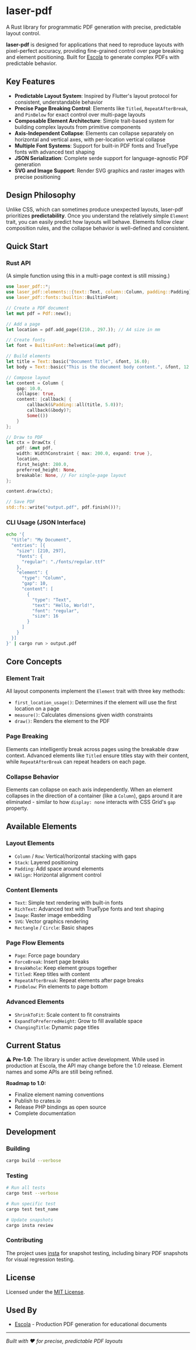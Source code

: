 # laser-pdf

A Rust library for programmatic PDF generation with precise, predictable layout control.

**laser-pdf** is designed for applications that need to reproduce layouts with pixel-perfect accuracy, providing fine-grained control over page breaking and element positioning. Built for [Escola](https://www.escola.ch) to generate complex PDFs with predictable behavior.

## Key Features

- **Predictable Layout System**: Inspired by Flutter's layout protocol for consistent, understandable behavior
- **Precise Page Breaking Control**: Elements like `Titled`, `RepeatAfterBreak`, and `PinBelow` for exact control over multi-page layouts  
- **Composable Element Architecture**: Simple trait-based system for building complex layouts from primitive components
- **Axis-Independent Collapse**: Elements can collapse separately on horizontal and vertical axes, with per-location vertical collapse
- **Multiple Font Systems**: Support for built-in PDF fonts and TrueType fonts with advanced text shaping
- **JSON Serialization**: Complete serde support for language-agnostic PDF generation
- **SVG and Image Support**: Render SVG graphics and raster images with precise positioning

## Design Philosophy

Unlike CSS, which can sometimes produce unexpected layouts, laser-pdf prioritizes **predictability**. Once you understand the relatively simple `Element` trait, you can easily predict how layouts will behave. Elements follow clear composition rules, and the collapse behavior is well-defined and consistent.

## Quick Start

### Rust API

(A simple function using this in a multi-page context is still missing.)

```rust
use laser_pdf::*;
use laser_pdf::elements::{text::Text, column::Column, padding::Padding};
use laser_pdf::fonts::builtin::BuiltinFont;

// Create a PDF document
let mut pdf = Pdf::new();

// Add a page
let location = pdf.add_page((210., 297.)); // A4 size in mm

// Create fonts
let font = BuiltinFont::helvetica(&mut pdf);

// Build elements
let title = Text::basic("Document Title", &font, 16.0);
let body = Text::basic("This is the document body content.", &font, 12.0);

// Compose layout
let content = Column {
    gap: 10.0,
    collapse: true,
    content: |callback| {
        callback(&Padding::all(title, 5.0))?;
        callback(&body)?;
        Some(())
    }
};

// Draw to PDF
let ctx = DrawCtx {
    pdf: &mut pdf,
    width: WidthConstraint { max: 200.0, expand: true },
    location,
    first_height: 280.0,
    preferred_height: None,
    breakable: None, // For single-page layout
};

content.draw(ctx);

// Save PDF
std::fs::write("output.pdf", pdf.finish())?;
```

### CLI Usage (JSON Interface)

```bash
echo '{
  "title": "My Document",
  "entries": [{
    "size": [210, 297],
    "fonts": {
      "regular": "./fonts/regular.ttf"
    },
    "element": {
      "type": "Column",
      "gap": 10,
      "content": [
        {
          "type": "Text",
          "text": "Hello, World!",
          "font": "regular",
          "size": 16
        }
      ]
    }
  }]
}' | cargo run > output.pdf
```

## Core Concepts

### Element Trait

All layout components implement the `Element` trait with three key methods:

- `first_location_usage()`: Determines if the element will use the first location on a page
- `measure()`: Calculates dimensions given width constraints  
- `draw()`: Renders the element to the PDF

### Page Breaking

Elements can intelligently break across pages using the breakable draw context. Advanced elements like `Titled` ensure titles stay with their content, while `RepeatAfterBreak` can repeat headers on each page.

### Collapse Behavior

Elements can collapse on each axis independently. When an element collapses in the direction of a container (like a `Column`), gaps around it are eliminated - similar to how `display: none` interacts with CSS Grid's `gap` property.

## Available Elements

### Layout Elements
- `Column` / `Row`: Vertical/horizontal stacking with gaps
- `Stack`: Layered positioning
- `Padding`: Add space around elements
- `HAlign`: Horizontal alignment control

### Content Elements  
- `Text`: Simple text rendering with built-in fonts
- `RichText`: Advanced text with TrueType fonts and text shaping
- `Image`: Raster image embedding
- `SVG`: Vector graphics rendering
- `Rectangle` / `Circle`: Basic shapes

### Page Flow Elements
- `Page`: Force page boundary
- `ForceBreak`: Insert page breaks
- `BreakWhole`: Keep element groups together
- `Titled`: Keep titles with content
- `RepeatAfterBreak`: Repeat elements after page breaks
- `PinBelow`: Pin elements to page bottom

### Advanced Elements
- `ShrinkToFit`: Scale content to fit constraints
- `ExpandToPreferredHeight`: Grow to fill available space
- `ChangingTitle`: Dynamic page titles

## Current Status

⚠️ **Pre-1.0**: The library is under active development. While used in production at Escola, the API may change before the 1.0 release. Element names and some APIs are still being refined.

**Roadmap to 1.0:**
- Finalize element naming conventions
- Publish to crates.io
- Release PHP bindings as open source
- Complete documentation

## Development

### Building
```bash
cargo build --verbose
```

### Testing
```bash
# Run all tests
cargo test --verbose

# Run specific test
cargo test test_name

# Update snapshots
cargo insta review
```

### Contributing

The project uses [insta](https://insta.rs/) for snapshot testing, including binary PDF snapshots for visual regression testing.

## License

Licensed under the [MIT License](LICENSE).

## Used By

- [Escola](https://www.escola.ch) - Production PDF generation for educational documents

---

*Built with ❤️ for precise, predictable PDF layouts*
